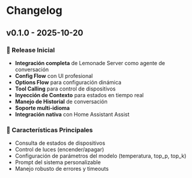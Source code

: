 # Changelog

## v0.1.0 - 2025-10-20

### 🎉 Release Inicial
- **Integración completa** de Lemonade Server como agente de conversación
- **Config Flow** con UI profesional
- **Options Flow** para configuración dinámica
- **Tool Calling** para control de dispositivos
- **Inyección de Contexto** para estados en tiempo real
- **Manejo de Historial** de conversación
- **Soporte multi-idioma**
- **Integración nativa** con Home Assistant Assist

### 🚀 Características Principales
- Consulta de estados de dispositivos
- Control de luces (encender/apagar)
- Configuración de parámetros del modelo (temperatura, top_p, top_k)
- Prompt del sistema personalizable
- Manejo robusto de errores y timeouts
